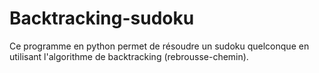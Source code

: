 # Backtracking-sudoku

Ce programme en python permet de résoudre un sudoku quelconque en utilisant l'algorithme de backtracking (rebrousse-chemin).
